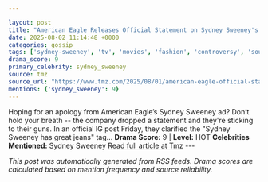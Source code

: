 ```yaml
---

layout: post
title: "American Eagle Releases Official Statement on Sydney Sweeney's Jeans Ad"
date: 2025-08-02 11:14:48 +0000
categories: gossip
tags: ['sydney-sweeney', 'tv', 'movies', 'fashion', 'controversy', 'source-tmz', 'drama-hot']
drama_score: 9
primary_celebrity: sydney_sweeney
source: tmz
source_url: "https://www.tmz.com/2025/08/01/american-eagle-official-statement-on-sydney-sweeney-ad/"
mentions: {'sydney_sweeney': 9}
---
```


Hoping for an apology from American Eagle’s Sydney Sweeney ad? Don’t hold your breath -- the company dropped a statement and they're sticking to their guns. In an official IG post Friday, they clarified the "Sydney Sweeney has great jeans" tag… **Drama Score:** 9 | **Level:** HOT **Celebrities Mentioned:** Sydney Sweeney [Read full article at Tmz](https://www.tmz.com/2025/08/01/american-eagle-official-statement-on-sydney-sweeney-ad/) --- 

*This post was automatically generated from RSS feeds. Drama scores are calculated based on mention frequency and source reliability.*